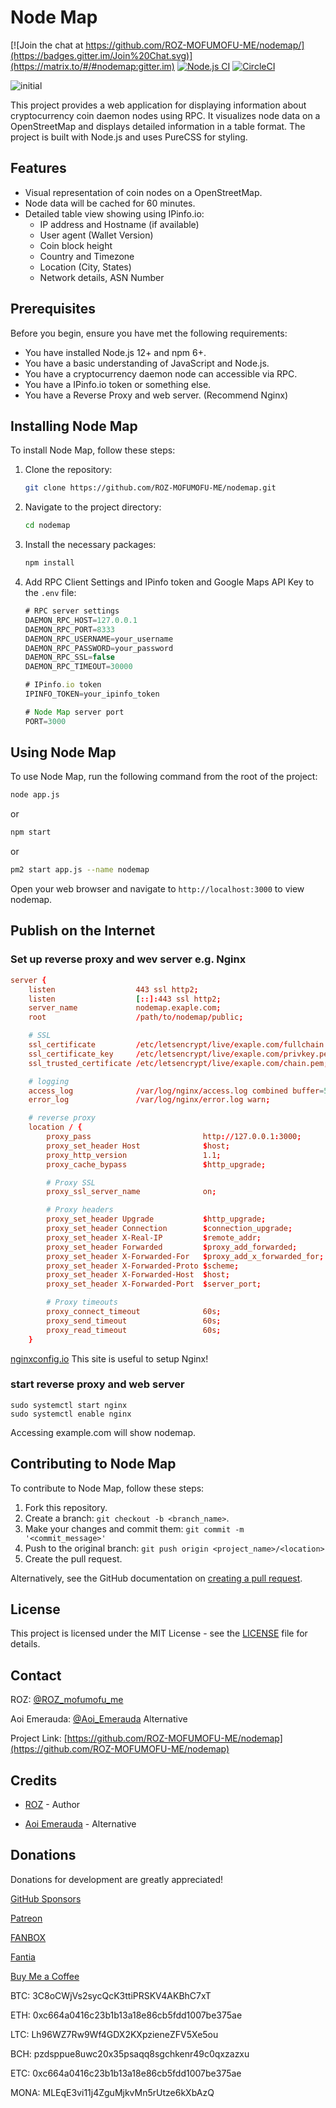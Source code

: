 # Node Map
[![Join the chat at https://github.com/ROZ-MOFUMOFU-ME/nodemap/](https://badges.gitter.im/Join%20Chat.svg)](https://matrix.to/#/#nodemap:gitter.im)
[![Node.js CI](https://github.com/ROZ-MOFUMOFU-ME/nodemap/actions/workflows/node.js.yml/badge.svg)](https://github.com/ROZ-MOFUMOFU-ME/nodemap/actions/workflows/node.js.yml)
[![CircleCI](https://circleci.com/gh/ROZ-MOFUMOFU-ME/nodemap/tree/main.svg?style=svg)](https://circleci.com/gh/ROZ-MOFUMOFU-ME/nodemap/tree/main)

![initial](https://github.com/user-attachments/assets/4eef45dc-0e96-4124-813c-abe68551d958)

This project provides a web application for displaying information about cryptocurrency coin daemon nodes using RPC. It visualizes node data on a OpenStreetMap and displays detailed information in a table format. The project is built with Node.js and uses PureCSS for styling.

## Features

- Visual representation of coin nodes on a OpenStreetMap.
- Node data will be cached for 60 minutes.
- Detailed table view showing using IPinfo.io:
  - IP address and Hostname (if available)
  - User agent (Wallet Version)
  - Coin block height
  - Country and Timezone
  - Location (City, States)
  - Network details, ASN Number

## Prerequisites

Before you begin, ensure you have met the following requirements:
- You have installed Node.js 12+ and npm 6+.
- You have a basic understanding of JavaScript and Node.js.
- You have a cryptocurrency daemon node can accessible via RPC.
- You have a IPinfo.io token or something else.
- You have a Reverse Proxy and web server. (Recommend Nginx)

## Installing Node Map

To install Node Map, follow these steps:

1. Clone the repository:
   ```bash
   git clone https://github.com/ROZ-MOFUMOFU-ME/nodemap.git
   ```
2. Navigate to the project directory:
   ```bash
   cd nodemap
   ```
3. Install the necessary packages:
   ```bash
   npm install
   ```
4. Add RPC Client Settings and IPinfo token and Google Maps API Key to the `.env` file:
   ```app.js
   # RPC server settings
   DAEMON_RPC_HOST=127.0.0.1
   DAEMON_RPC_PORT=8333
   DAEMON_RPC_USERNAME=your_username
   DAEMON_RPC_PASSWORD=your_password
   DAEMON_RPC_SSL=false
   DAEMON_RPC_TIMEOUT=30000

   # IPinfo.io token
   IPINFO_TOKEN=your_ipinfo_token

   # Node Map server port
   PORT=3000
   ```
   
## Using Node Map

To use Node Map, run the following command from the root of the project:
  ```bash
  node app.js
  ```
or
  ```bash
  npm start
  ```
or
  ```bash
  pm2 start app.js --name nodemap
  ```

Open your web browser and navigate to `http://localhost:3000` to view nodemap.

## Publish on the Internet

### Set up reverse proxy and wev server e.g. Nginx
   ```nginx.conf
   server {
       listen                  443 ssl http2;
       listen                  [::]:443 ssl http2;
       server_name             nodemap.exaple.com;
       root                    /path/to/nodemap/public;

       # SSL
       ssl_certificate         /etc/letsencrypt/live/exaple.com/fullchain.pem;
       ssl_certificate_key     /etc/letsencrypt/live/exaple.com/privkey.pem;
       ssl_trusted_certificate /etc/letsencrypt/live/exaple.com/chain.pem;

       # logging
       access_log              /var/log/nginx/access.log combined buffer=512k flush=1m;
       error_log               /var/log/nginx/error.log warn;

       # reverse proxy
       location / {
           proxy_pass                         http://127.0.0.1:3000;
           proxy_set_header Host              $host;
           proxy_http_version                 1.1;
           proxy_cache_bypass                 $http_upgrade;

           # Proxy SSL
           proxy_ssl_server_name              on;

           # Proxy headers
           proxy_set_header Upgrade           $http_upgrade;
           proxy_set_header Connection        $connection_upgrade;
           proxy_set_header X-Real-IP         $remote_addr;
           proxy_set_header Forwarded         $proxy_add_forwarded;
           proxy_set_header X-Forwarded-For   $proxy_add_x_forwarded_for;
           proxy_set_header X-Forwarded-Proto $scheme;
           proxy_set_header X-Forwarded-Host  $host;
           proxy_set_header X-Forwarded-Port  $server_port;

           # Proxy timeouts
           proxy_connect_timeout              60s;
           proxy_send_timeout                 60s;
           proxy_read_timeout                 60s;
       }      
   ```
[nginxconfig.io](https://www.digitalocean.com/community/tools/nginx) This site is useful to setup Nginx!

### start reverse proxy and web server
   ```
   sudo systemctl start nginx
   sudo systemctl enable nginx
   ```
Accessing example.com will show nodemap.

## Contributing to Node Map

To contribute to Node Map, follow these steps:

1. Fork this repository.
2. Create a branch: `git checkout -b <branch_name>`.
3. Make your changes and commit them: `git commit -m '<commit_message>'`
4. Push to the original branch: `git push origin <project_name>/<location>`
5. Create the pull request.

Alternatively, see the GitHub documentation on [creating a pull request](https://help.github.com/articles/creating-a-pull-request/).

## License

This project is licensed under the MIT License - see the [LICENSE](https://github.com/ROZ-MOFUMOFU-ME/nodemap/blob/main/LICENSE) file for details.

## Contact

ROZ: [@ROZ_mofumofu_me](https://twitter.com/ROZ_mofumofu_me)

Aoi Emerauda: [@Aoi_Emerauda](https://twitter.com/Aoi_Emerauda) Alternative

Project Link: [https://github.com/ROZ-MOFUMOFU-ME/nodemap](https://github.com/ROZ-MOFUMOFU-ME/nodemap)

## Credits

* [ROZ](https://github.com/ROZ-MOFUMOFU-ME) - Author

* [Aoi Emerauda](https://github.com/emerauda) - Alternative

## Donations

Donations for development are greatly appreciated!

[GitHub Sponsors](https://github.com/sponsors/ROZ-MOFUMOFU-ME)

[Patreon](https://patreon.com/emerauda)

[FANBOX](https://emerauda.fanbox.cc/)

[Fantia](https://fantia.jp/emerauda)

[Buy Me a Coffee](https://buymeacoffee.com/emerauda)

BTC: 3C8oCWjVs2sycQcK3ttiPRSKV4AKBhC7xT

ETH: 0xc664a0416c23b1b13a18e86cb5fdd1007be375ae

LTC: Lh96WZ7Rw9Wf4GDX2KXpzieneZFV5Xe5ou

BCH: pzdsppue8uwc20x35psaqq8sgchkenr49c0qxzazxu

ETC: 0xc664a0416c23b1b13a18e86cb5fdd1007be375ae

MONA: MLEqE3vi11j4ZguMjkvMn5rUtze6kXbAzQ
